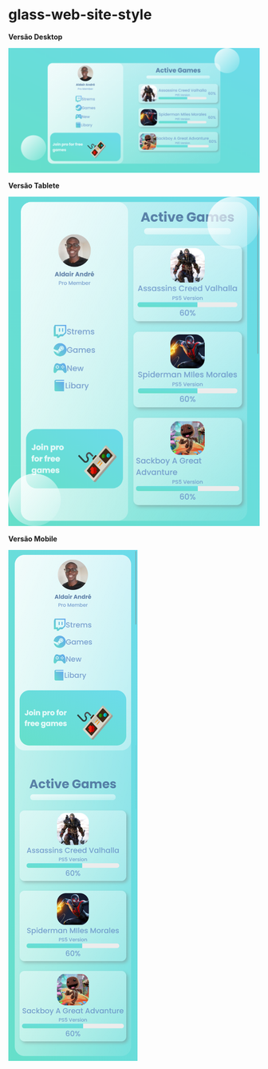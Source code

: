 # glass-web-site-style

**Versão Desktop**

![Versão Mobile do site](https://github.com/aldairandre/glass-web-site-style/blob/main/design/desktop.png)

**Versão Tablete**

![Versão Mobile do site](https://github.com/aldairandre/glass-web-site-style/blob/main/design/tablete.png)


**Versão Mobile**

![Versão Mobile do site](https://github.com/aldairandre/glass-web-site-style/blob/main/design/mobile.png)


